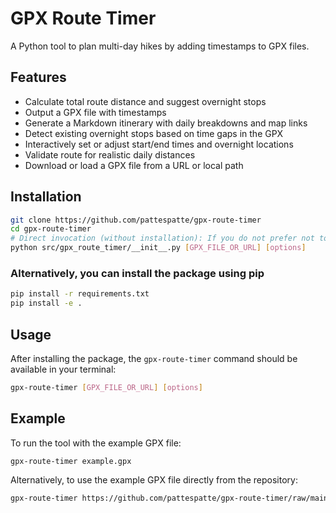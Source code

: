 # GPX Route Timer

A Python tool to plan multi-day hikes by adding timestamps to GPX files.

## Features

- Calculate total route distance and suggest overnight stops
- Output a GPX file with timestamps
- Generate a Markdown itinerary with daily breakdowns and map links
- Detect existing overnight stops based on time gaps in the GPX
- Interactively set or adjust start/end times and overnight locations
- Validate route for realistic daily distances
- Download or load a GPX file from a URL or local path

## Installation

```bash
git clone https://github.com/pattespatte/gpx-route-timer
cd gpx-route-timer
# Direct invocation (without installation): If you do not prefer not to install the package, then just run:
python src/gpx_route_timer/__init__.py [GPX_FILE_OR_URL] [options]
```

### Alternatively, you can install the package using pip

```bash
pip install -r requirements.txt
pip install -e .
```

## Usage

After installing the package, the `gpx-route-timer` command should be available in your terminal:

```bash
gpx-route-timer [GPX_FILE_OR_URL] [options]
```

## Example

To run the tool with the example GPX file:

```bash
gpx-route-timer example.gpx
```

Alternatively, to use the example GPX file directly from the repository:

```bash
gpx-route-timer https://github.com/pattespatte/gpx-route-timer/raw/main/misc/example.gpx
```

